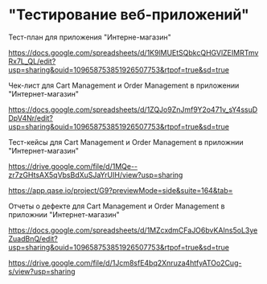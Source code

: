 # "Тестирование веб-приложений"
Тест-план для приложения "Интерне-магазин"

https://docs.google.com/spreadsheets/d/1K9lMUEtSQbkcQHGVlZEIMRTmvRx7L_QL/edit?usp=sharing&ouid=109658753851926507753&rtpof=true&sd=true

Чек-лист для Cart Management и Order Management в приложении "Интернет-магазин"

https://docs.google.com/spreadsheets/d/1ZQJo9ZnJmf9Y2o471v_sY4ssuDDpV4Nr/edit?usp=sharing&ouid=109658753851926507753&rtpof=true&sd=true

Тест-кейсы для Cart Management и Order Management в приложнии "Интернет-магазин"

https://drive.google.com/file/d/1MQe--zr7zGHtsAX5qVbsBdXuSJaYrUIH/view?usp=sharing

https://app.qase.io/project/G9?previewMode=side&suite=164&tab=

Отчеты о дефекте для Cart Management и Order Management в приложнии "Интернет-магазин"

https://docs.google.com/spreadsheets/d/1MZcxdmCFaJO6bvKAIns5oL3yeZuadBnQ/edit?usp=sharing&ouid=109658753851926507753&rtpof=true&sd=true

https://drive.google.com/file/d/1Jcm8sfE4bq2Xnruza4htfyATOo2Cug-s/view?usp=sharing
